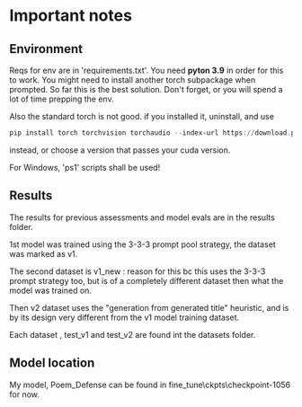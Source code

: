 # Important notes

## Environment

Reqs for env are in 'requirements.txt'. You need __pyton 3.9__ in order for this to work. You might need to install another torch subpackage when prompted. So far this is the best solution. Don't forget, or you will spend a lot of time prepping the env.

Also the standard torch is not good. if you installed it, uninstall, and use 

```powershell
pip install torch torchvision torchaudio --index-url https://download.pytorch.org/whl/cu118
```
instead, or choose a version that passes your cuda version.

For Windows, 'ps1' scripts shall be used!

## Results

The results for previous assessments and model evals are in the results folder.

1st model was trained using the 3-3-3 prompt pool strategy, the dataset was marked as v1.

The second dataset is v1_new : reason for this bc this uses the 3-3-3 prompt strategy too, but is of a completely different dataset then what the model was trained on.

Then v2 dataset uses the "generation from generated title" heuristic, and is by its design very different from the v1 model training dataset.

Each dataset , test_v1 and test_v2 are found int the datasets folder.

## Model location

My model, Poem_Defense can be found in fine_tune\ckpts\checkpoint-1056 for now.
